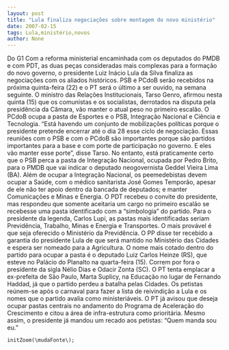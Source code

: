 ```yaml
---
layout: post
title: "Lula finaliza negociações sobre montagem do novo ministério"
date: 2007-02-15
tags: Lula,ministério,novos
author: None
---
```

Do G1
Com a reforma ministerial encaminhada com os deputados do PMDB e com PDT, as duas peças consideradas mais complexas para a formação do novo governo, o presidente Luiz Inácio Lula da Silva finaliza as negociações com os aliados históricos. PSB e PCdoB serão recebidos na próxima quinta-feira (22) e o PT será o último a ser ouvido, na semana seguinte. O ministro das Relações Institucionais, Tarso Genro, afirmou nesta quinta (15) que os comunistas e os socialistas, derrotados na disputa pela presidência da Câmara, vão manter o atual peso no primeiro escalão. O PCdoB ocupa a pasta de Esportes e o PSB, Integração Nacional e Ciência e Tecnologia. “Está havendo um conjunto de mobilizações políticas porque o presidente pretende encerrar até o dia 28 esse ciclo de negociação. Essas reuniões com o PSB e com o PCdoB são importantes porque são partidos importantes para a base e com porte de participação no governo. E eles vão manter esse porte”, disse Tarso. No entanto, está praticamente certo que o PSB perca a pasta de Integração Nacional, ocupada por Pedro Brito, para o PMDB que vai indicar o deputado neogovernista Geddel Vieira Lima (BA). Além de ocupar a Integração Nacional, os peemedebistas devem ocupar a Saúde, com o médico sanitarista José Gomes Temporão, apesar de ele não ter apoio dentro da bancada de deputados; e manter Comunicações e Minas e Energia. O PDT recebeu o convite do presidente, mas respondeu que somente aceitaria um cargo no primeiro escalão se recebesse uma pasta identificado com a “simbologia” do partido. Para o presidente da legenda, Carlos Lupi, as pastas mais identificadas seriam Previdência, Trabalho, Minas e Energia e Transportes. O mais provável é que seja oferecido o Ministério da Previdência. O PP disse ter recebido a garantia do presidente Lula de que será mantido no Ministério das Cidades e espera ser nomeado para a Agricultura. O nome mais cotado dentro do partido para ocupar a pasta é o deputado Luiz Carlos Heinze (RS), que esteve no Palácio do Planalto na quarta-feira (15). Correm por fora o presidente da sigla Nélio Dias e Odacir Zonta (SC). O PT tenta emplacar a ex-prefeita de São Paulo, Marta Suplicy, na Educação no lugar de Fernando Haddad, já que o partido perdeu a batalha pelas Cidades. Os petistas reúnem-se após o carnaval para fazer a lista de reivindição a Lula e os nomes que o partido avalia como ministeriáveis. O PT já avisou que deseja ocupar pastas centrais no andamento do Programa de Aceleração do Crescimento e citou a área de infra-estrutura como prioritária. Mesmo assim, o presidente já mandou um recado aos petistas: “Quem manda sou eu.” 

	initZoom(\mudaFonte\);

 